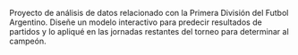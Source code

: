 Proyecto de análisis de datos relacionado con la Primera División del Futbol Argentino. Diseñe un modelo interactivo para predecir resultados de partidos y lo apliqué en las jornadas restantes del torneo para determinar al campeón.
